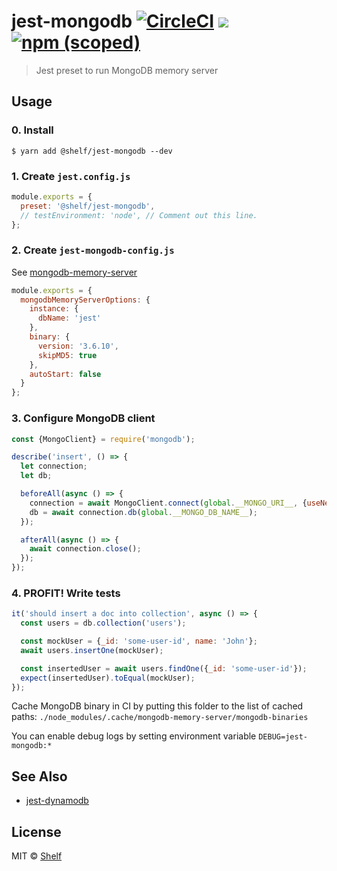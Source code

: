 # jest-mongodb [![CircleCI](https://circleci.com/gh/shelfio/jest-mongodb/tree/master.svg?style=svg)](https://circleci.com/gh/shelfio/jest-mongodb/tree/master) ![](https://img.shields.io/badge/code_style-prettier-ff69b4.svg) [![npm (scoped)](https://img.shields.io/npm/v/@shelf/jest-mongodb.svg)](https://www.npmjs.com/package/@shelf/jest-mongodb)

> Jest preset to run MongoDB memory server

## Usage

### 0. Install

```
$ yarn add @shelf/jest-mongodb --dev
```

### 1. Create `jest.config.js`

```js
module.exports = {
  preset: '@shelf/jest-mongodb',
  // testEnvironment: 'node', // Comment out this line.
};
```

### 2. Create `jest-mongodb-config.js`

See [mongodb-memory-server](https://github.com/nodkz/mongodb-memory-server#available-options)

```js
module.exports = {
  mongodbMemoryServerOptions: {
    instance: {
      dbName: 'jest'
    },
    binary: {
      version: '3.6.10',
      skipMD5: true
    },
    autoStart: false
  }
};
```

### 3. Configure MongoDB client

```js
const {MongoClient} = require('mongodb');

describe('insert', () => {
  let connection;
  let db;

  beforeAll(async () => {
    connection = await MongoClient.connect(global.__MONGO_URI__, {useNewUrlParser: true});
    db = await connection.db(global.__MONGO_DB_NAME__);
  });

  afterAll(async () => {
    await connection.close();
  });
});
```

### 4. PROFIT! Write tests

```js
it('should insert a doc into collection', async () => {
  const users = db.collection('users');

  const mockUser = {_id: 'some-user-id', name: 'John'};
  await users.insertOne(mockUser);

  const insertedUser = await users.findOne({_id: 'some-user-id'});
  expect(insertedUser).toEqual(mockUser);
});
```

Cache MongoDB binary in CI by putting this folder to the list of cached paths: `./node_modules/.cache/mongodb-memory-server/mongodb-binaries`

You can enable debug logs by setting environment variable `DEBUG=jest-mongodb:*`

## See Also

- [jest-dynamodb](https://github.com/shelfio/jest-dynamodb)

## License

MIT © [Shelf](https://shelf.io)
